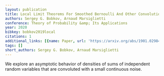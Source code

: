 ```yaml
---
layout: publication
title: Local Limit Theorems For Smoothed Bernoulli And Other Convolutions
authors: Sergey G. Bobkov, Arnaud Marsiglietti
conference: Theory of Probability &amp; Its Applications
year: 2020
bibkey: bobkov2019local
citations: 1
additional_links: [{name: Paper, url: 'https://arxiv.org/abs/1901.02984'}]
tags: []
short_authors: Sergey G. Bobkov, Arnaud Marsiglietti
---
```

We explore an asymptotic behavior of densities of sums of independent random
variables that are convoluted with a small continuous noise.